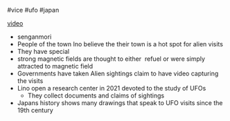 #vice #ufo #japan

[video](https://youtu.be/RGyhtUtGgxM)

*   senganmori
*   People of the town Ino believe the their town is a hot spot for alien visits
*   They have special
*   strong magnetic fields are thought to either  refuel or were simply attracted to magnetic field
*   Governments have taken Alien sightings claim to have video capturing the visits
*   Lino open a research center in 2021 devoted to the study of UFOs
    *   They collect documents and claims of sightings
*   Japans history shows many drawings that speak to UFO visits since the 19th century

